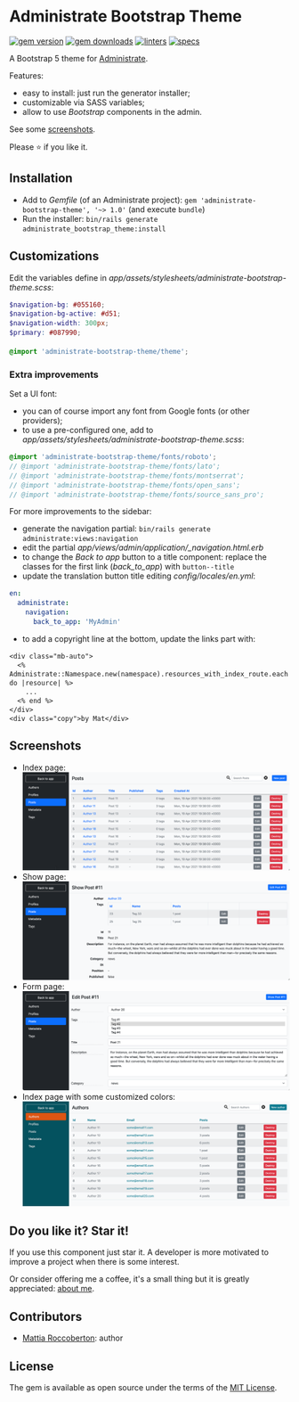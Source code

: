 # Administrate Bootstrap Theme
[![gem version](https://badge.fury.io/rb/administrate-bootstrap-theme.svg)](https://badge.fury.io/rb/administrate-bootstrap-theme)
[![gem downloads](https://badgen.net/rubygems/dt/administrate-bootstrap-theme)](https://rubygems.org/gems/administrate-bootstrap-theme) 
[![linters](https://github.com/blocknotes/administrate-bootstrap-theme/actions/workflows/linters.yml/badge.svg)](https://github.com/blocknotes/administrate-bootstrap-theme/actions/workflows/linters.yml)
[![specs](https://github.com/blocknotes/administrate-bootstrap-theme/actions/workflows/specs.yml/badge.svg)](https://github.com/blocknotes/administrate-bootstrap-theme/actions/workflows/specs.yml)

A Bootstrap 5 theme for [Administrate](https://github.com/thoughtbot/administrate).

Features:
- easy to install: just run the generator installer;
- customizable via SASS variables;
- allow to use *Bootstrap* components in the admin.

See some [screenshots](#screenshots).

Please :star: if you like it.

## Installation

- Add to *Gemfile* (of an Administrate project): `gem 'administrate-bootstrap-theme', '~> 1.0'` (and execute `bundle`)
- Run the installer: `bin/rails generate administrate_bootstrap_theme:install`

## Customizations

Edit the variables define in *app/assets/stylesheets/administrate-bootstrap-theme.scss*:

```scss
$navigation-bg: #055160;
$navigation-bg-active: #d51;
$navigation-width: 300px;
$primary: #087990;

@import 'administrate-bootstrap-theme/theme';
```

### Extra improvements

Set a UI font:

- you can of course import any font from Google fonts (or other providers);
- to use a pre-configured one, add to *app/assets/stylesheets/administrate-bootstrap-theme.scss*:
```scss
@import 'administrate-bootstrap-theme/fonts/roboto';
// @import 'administrate-bootstrap-theme/fonts/lato';
// @import 'administrate-bootstrap-theme/fonts/montserrat';
// @import 'administrate-bootstrap-theme/fonts/open_sans';
// @import 'administrate-bootstrap-theme/fonts/source_sans_pro';
```

For more improvements to the sidebar:

- generate the navigation partial: `bin/rails generate administrate:views:navigation`
- edit the partial *app/views/admin/application/_navigation.html.erb*
- to change the _Back to app_ button to a title component: replace the classes for the first link (_back_to_app_) with `button--title`
- update the translation button title editing *config/locales/en.yml*:
```yml
en:
  administrate:
    navigation:
      back_to_app: 'MyAdmin'
```
- to add a copyright line at the bottom, update the links part with:
```erb
<div class="mb-auto">
  <% Administrate::Namespace.new(namespace).resources_with_index_route.each do |resource| %>
    ...
  <% end %>
</div>
<div class="copy">by Mat</div>
```

## Screenshots

- Index page: ![Administrate Bootstrap Theme index page](extra/screenshot_index.png)
- Show page: ![Administrate Bootstrap Theme show page](extra/screenshot_show.png)
- Form page: ![Administrate Bootstrap Theme edit page](extra/screenshot_edit.png)
- Index page with some customized colors: ![Administrate Bootstrap Theme index page customized](extra/screenshot_index_alt.png)

## Do you like it? Star it!

If you use this component just star it. A developer is more motivated to improve a project when there is some interest.

Or consider offering me a coffee, it's a small thing but it is greatly appreciated: [about me](https://www.blocknot.es/about-me).

## Contributors

- [Mattia Roccoberton](https://blocknot.es/): author

## License

The gem is available as open source under the terms of the [MIT License](https://opensource.org/licenses/MIT).
